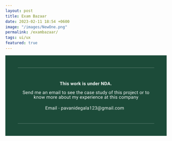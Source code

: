 ```yaml
---
layout: post
title: Exam Bazaar
date: 2023-02-11 18:54 +0600
image: "/images/NewOne.png"
permalink: /exambazaar/
tags: ui/ux
featured: true
---
```


![NDA](../images/NDA.png)



